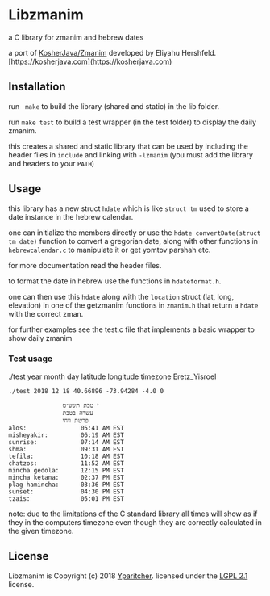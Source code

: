 # Libzmanim

a C library for zmanim and hebrew dates

a port of [KosherJava/Zmanim](https://github.com/KosherJava/zmanim) developed by Eliyahu Hershfeld. [https://kosherjava.com](https://kosherjava.com)

## Installation

run ` make` to build the library (shared and static) in the lib folder.

run `make test` to build a test wrapper (in the test folder) to display the daily zmanim.

this creates a shared and static library that can be used by including the header files in `include` and linking with `-lzmanim` (you must add the library and headers to your `PATH`)

## Usage

this library has a new struct `hdate` which is like `struct tm` used to store a date instance in the hebrew calendar.

one can initialize the members directly or use the `hdate convertDate(struct tm date)` function to convert a gregorian date, along with other functions in `hebrewcalendar.c` to manipulate it or get yomtov parshah etc.

for more documentation read the header files.

to format the date in hebrew use the functions in `hdateformat.h`.

one can then use this `hdate` along with the `location` struct (lat, long, elevation) in one of the getzmanim functions in `zmanim.h` that return a `hdate` with the correct zman.

for further examples see the test.c file that implements a basic wrapper to show daily zmanim

### Test usage

./test year month day latitude longitude timezone Eretz_Yisroel
```
./test 2018 12 18 40.66896 -73.94284 -4.0 0

               י טבת תשע״ט
               עשרה בטבת
               פרשת ויחי
alos:               05:41 AM EST
misheyakir:         06:19 AM EST
sunrise:            07:14 AM EST
shma:               09:31 AM EST
tefila:             10:18 AM EST
chatzos:            11:52 AM EST
mincha gedola:      12:15 PM EST
mincha ketana:      02:37 PM EST
plag hamincha:      03:36 PM EST
sunset:             04:30 PM EST
tzais:              05:01 PM EST
```

note: due to the limitations of the C standard library all times will show as if they in the computers timezone even though they are correctly calculated in the given timezone.

## License
Libzmanim is Copyright (c) 2018 [Yparitcher](https://github.com/yparitcher).
licensed under the [LGPL 2.1](https://opensource.org/licenses/LGPL-2.1) license. 
